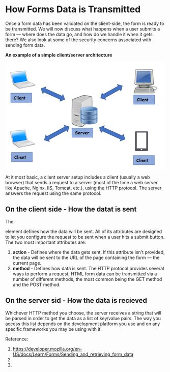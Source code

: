 # How Forms Data is Transmitted

Once a form data has been validated on the client-side, the form is ready to be transmitted. We will now discuss what happens when a user submits a form — where does the data go, and how do we handle it when it gets there? We also look at some of the security concerns associated with sending form data.

**An example of a simple client/server architecture**

![client-server](images/client-server.png)

At it most basic, a client server setup includes a client (usually a web browser) that sends a request to a server (most of the time a web server like Apache, Nginx, IIS, Tomcat, etc.), using the HTTP protocol. The server answers the request using the same protocol.

## On the client side - How the datat is sent

The <form> element defines how the data will be sent. All of its attributes are designed to let you configure the request to be sent when a user hits a submit button. The two most important attributes are:

1. **action** - Defines where the data gets sent. If this attribute isn't provided, the data will be sent to the URL of the page containing the form — the current page.
1. **method** - Defines how data is sent. The HTTP protocol provides several ways to perform a request; HTML form data can be transmitted via a number of different methods, the most common being the GET method and the POST method.

## On the server sid - How the data is recieved

Whichever HTTP method you choose, the server receives a string that will be parsed in order to get the data as a list of key/value pairs. The way you access this list depends on the development platform you use and on any specific frameworks you may be using with it.



Reference:

1. https://developer.mozilla.org/en-US/docs/Learn/Forms/Sending_and_retrieving_form_data
1. 
1. 